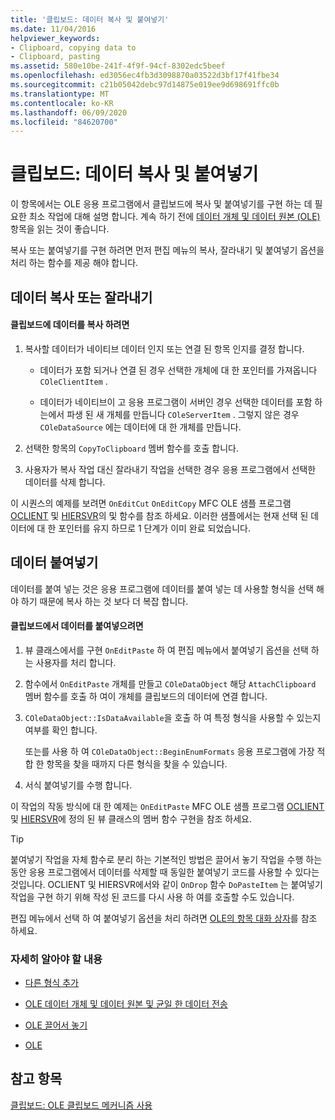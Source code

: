 ```yaml
---
title: '클립보드: 데이터 복사 및 붙여넣기'
ms.date: 11/04/2016
helpviewer_keywords:
- Clipboard, copying data to
- Clipboard, pasting
ms.assetid: 580e10be-241f-4f9f-94cf-8302edc5beef
ms.openlocfilehash: ed3056ec4fb3d3098870a03522d3bf17f41fbe34
ms.sourcegitcommit: c21b05042debc97d14875e019ee9d698691ffc0b
ms.translationtype: MT
ms.contentlocale: ko-KR
ms.lasthandoff: 06/09/2020
ms.locfileid: "84620700"
---
```

# <a name="clipboard-copying-and-pasting-data"></a>클립보드: 데이터 복사 및 붙여넣기

이 항목에서는 OLE 응용 프로그램에서 클립보드에 복사 및 붙여넣기를 구현 하는 데 필요한 최소 작업에 대해 설명 합니다. 계속 하기 전에 [데이터 개체 및 데이터 원본 (OLE)](data-objects-and-data-sources-ole.md) 항목을 읽는 것이 좋습니다.

복사 또는 붙여넣기를 구현 하려면 먼저 편집 메뉴의 복사, 잘라내기 및 붙여넣기 옵션을 처리 하는 함수를 제공 해야 합니다.

## <a name="copying-or-cutting-data"></a><a name="_core_copying_or_cutting_data"></a>데이터 복사 또는 잘라내기

#### <a name="to-copy-data-to-the-clipboard"></a>클립보드에 데이터를 복사 하려면

1. 복사할 데이터가 네이티브 데이터 인지 또는 연결 된 항목 인지를 결정 합니다.

   - 데이터가 포함 되거나 연결 된 경우 선택한 개체에 대 한 포인터를 가져옵니다 `COleClientItem` .

   - 데이터가 네이티브이 고 응용 프로그램이 서버인 경우 선택한 데이터를 포함 하는에서 파생 된 새 개체를 만듭니다 `COleServerItem` . 그렇지 않은 경우 `COleDataSource` 에는 데이터에 대 한 개체를 만듭니다.

1. 선택한 항목의 `CopyToClipboard` 멤버 함수를 호출 합니다.

1. 사용자가 복사 작업 대신 잘라내기 작업을 선택한 경우 응용 프로그램에서 선택한 데이터를 삭제 합니다.

이 시퀀스의 예제를 보려면 `OnEditCut` `OnEditCopy` MFC OLE 샘플 프로그램 [OCLIENT](../overview/visual-cpp-samples.md) 및 [HIERSVR](../overview/visual-cpp-samples.md)의 및 함수를 참조 하세요. 이러한 샘플에서는 현재 선택 된 데이터에 대 한 포인터를 유지 하므로 1 단계가 이미 완료 되었습니다.

## <a name="pasting-data"></a><a name="_core_pasting_data"></a>데이터 붙여넣기

데이터를 붙여 넣는 것은 응용 프로그램에 데이터를 붙여 넣는 데 사용할 형식을 선택 해야 하기 때문에 복사 하는 것 보다 더 복잡 합니다.

#### <a name="to-paste-data-from-the-clipboard"></a>클립보드에서 데이터를 붙여넣으려면

1. 뷰 클래스에서를 구현 `OnEditPaste` 하 여 편집 메뉴에서 붙여넣기 옵션을 선택 하는 사용자를 처리 합니다.

1. 함수에서 `OnEditPaste` 개체를 만들고 `COleDataObject` 해당 `AttachClipboard` 멤버 함수를 호출 하 여이 개체를 클립보드의 데이터에 연결 합니다.

1. `COleDataObject::IsDataAvailable`을 호출 하 여 특정 형식을 사용할 수 있는지 여부를 확인 합니다.

   또는를 사용 하 여 `COleDataObject::BeginEnumFormats` 응용 프로그램에 가장 적합 한 항목을 찾을 때까지 다른 형식을 찾을 수 있습니다.

1. 서식 붙여넣기를 수행 합니다.

이 작업의 작동 방식에 대 한 예제는 `OnEditPaste` MFC OLE 샘플 프로그램 [OCLIENT](../overview/visual-cpp-samples.md) 및 [HIERSVR](../overview/visual-cpp-samples.md)에 정의 된 뷰 클래스의 멤버 함수 구현을 참조 하세요.

> [!TIP]
> 붙여넣기 작업을 자체 함수로 분리 하는 기본적인 방법은 끌어서 놓기 작업을 수행 하는 동안 응용 프로그램에서 데이터를 삭제할 때 동일한 붙여넣기 코드를 사용할 수 있다는 것입니다. OCLIENT 및 HIERSVR에서와 같이 `OnDrop` 함수 `DoPasteItem` 는 붙여넣기 작업을 구현 하기 위해 작성 된 코드를 다시 사용 하 여를 호출할 수도 있습니다.

편집 메뉴에서 선택 하 여 붙여넣기 옵션을 처리 하려면 [OLE의 항목 대화 상자](dialog-boxes-in-ole.md)를 참조 하세요.

### <a name="what-do-you-want-to-know-more-about"></a>자세히 알아야 할 내용

- [다른 형식 추가](clipboard-adding-other-formats.md)

- [OLE 데이터 개체 및 데이터 원본 및 균일 한 데이터 전송](data-objects-and-data-sources-ole.md)

- [OLE 끌어서 놓기](drag-and-drop-ole.md)

- [OLE](ole-background.md)

## <a name="see-also"></a>참고 항목

[클립보드: OLE 클립보드 메커니즘 사용](clipboard-using-the-ole-clipboard-mechanism.md)
